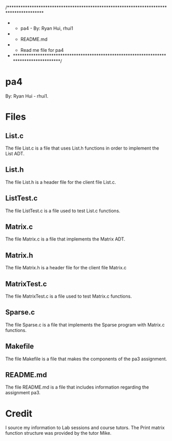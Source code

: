 /****************************************************************************************
 * *  pa4 - By: Ryan Hui, rhui1
 * *  README.md
 * *  Read me file for pa4
 * *****************************************************************************************/

# pa4
By: Ryan Hui - rhui1.

# Files
## List.c
The file List.c is a file that uses List.h functions in order to implement the List ADT.

## List.h
The file List.h is a header file for the client file List.c.

## ListTest.c
The file ListTest.c is a file used to test List.c functions.

## Matrix.c
The file Matrix.c is a file that implements the Matrix ADT.

## Matrix.h
The file Matrix.h is a header file for the client file Matrix.c

## MatrixTest.c
The file MatrixTest.c is a file used to test Matrix.c functions.

## Sparse.c
The file Sparse.c is a file that implements the Sparse program with Matrix.c functions.

## Makefile
The file Makefile is a file that makes the components of the pa3 assignment.

## README.md
The file README.md is a file that includes information regarding the assignment pa3.

# Credit
I source my information to Lab sessions and course tutors. The Print matrix function structure was provided by the tutor Mike.
